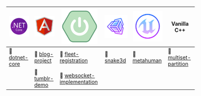 | ![.NET Core](https://github.com/ouchhawk/ouchhawk/blob/main/icons8-.net-framework.svg) | ![Angular](https://github.com/ouchhawk/ouchhawk/blob/main/icons8-angularjs.svg) | ![Spring Boot](https://github.com/ouchhawk/ouchhawk/blob/main/icons8-spring-boot(1).svg) | ![Unity Engine](https://github.com/ouchhawk/ouchhawk/blob/main/icons8-unity(1).svg) | ![Unreal 5](https://github.com/ouchhawk/ouchhawk/blob/main/icons8-unreal-engine(1).svg) |  Vanilla C++ |
| ------------- | ------------- | -------------| -------------|-------------| -------------|
| 📁 [dotnet-core](https://github.com/ouchhawk/dotnet-core) | 📁 [blog-project](https://github.com/ouchhawk/task-blog-project) | 📁 [fleet-registration](https://github.com/ouchhawk/task-fleet-reg)  | 📁 [snake3d](https://github.com/ouchhawk/snake3d) | 📁 [metahuman](https://github.com/ouchhawk/metahuman-openai) | 📁 [multiset-partition](https://github.com/ouchhawk/multiset-partition) |
|  | 📁 [tumblr-demo](https://github.com/ouchhawk/task-tumblr-demo )| 📁 [websocket-implementation](https://github.com/ouchhawk/task-websocket-implementation) |  |  |  |
